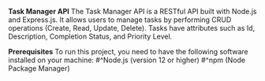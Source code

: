 **Task Manager API**
The Task Manager API is a RESTful API built with Node.js and Express.js. It allows users to manage tasks by performing CRUD operations (Create, Read, Update, Delete). Tasks have attributes such as Id, Description, Completion Status, and Priority Level.

**Prerequisites**
To run this project, you need to have the following software installed on your machine:
#^Node.js (version 12 or higher)
#^npm (Node Package Manager)
